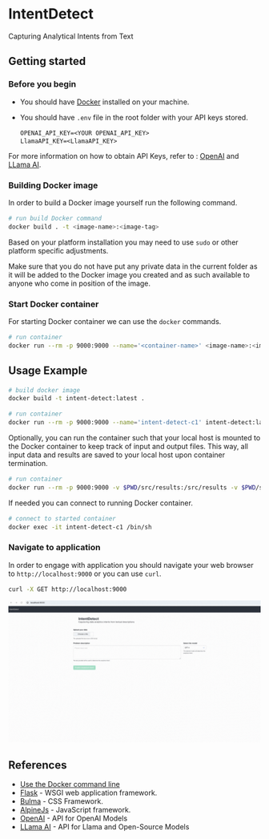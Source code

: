 # IntentDetect

Capturing Analytical Intents from Text

## Getting started

### Before you begin

- You should have [Docker](https://www.docker.com/) installed on your machine.
- You should have ```.env``` file in the root folder with your API keys stored.

  ```
  OPENAI_API_KEY=<YOUR OPENAI_API_KEY>
  LlamaAPI_KEY=<LlamaAPI_KEY>
  ```
For more information on how to obtain API Keys, refer to : [OpenAI](https://platform.openai.com/docs/quickstart) and [LLama AI](https://docs.llama-api.com/api-token).
  

### Building Docker image

In order to build a Docker image yourself run the following command.

```bash
# run build Docker command
docker build . -t <image-name>:<image-tag>
```

Based on your platform installation you may need to use `sudo` or other platform
specific adjustments.

Make sure that you do not have put any private data in the current folder as it
will be added to the Docker image you created and as such available to anyone
who come in position of the image. 

### Start Docker container

For starting Docker container we can use the `docker` commands.

```bash
# run container
docker run --rm -p 9000:9000 --name='<container-name>' <image-name>:<image-tag>
```

## Usage Example

```bash
# build docker image
docker build -t intent-detect:latest .
```

```bash
# run container
docker run --rm -p 9000:9000 --name='intent-detect-c1' intent-detect:latest
```
Optionally, you can run the container such that your local host is mounted to the Docker container to keep track of input and output files. This way, all input data and results are saved to your local host upon container termination.
```bash
# run container
docker run --rm -p 9000:9000 -v $PWD/src/results:/src/results -v $PWD/src/uploads:/src/uploads --name='intent-detect-c1' intent-detect:latest
```

If needed you can connect to running Docker container.

```bash
# connect to started container
docker exec -it intent-detect-c1 /bin/sh
```

### Navigate to application

In order to engage with application you should navigate your web browser to
`http://localhost:9000` or you can use `curl`.

```bash
curl -X GET http://localhost:9000
```

![](example/recording.gif)  

## References

* [Use the Docker command line](https://docs.docker.com/engine/reference/commandline/cli/)
* [Flask](https://flask.palletsprojects.com/en/3.0.x/) - WSGI web application framework.
* [Bulma](https://bulma.io/) - CSS Framework.
* [AlpineJs](https://alpinejs.dev/) - JavaScript framework.
* [OpenAI](https://platform.openai.com/overview) - API for OpenAI Models
* [LLama AI](https://www.llama-api.com/) - API for Llama and Open-Source Models
